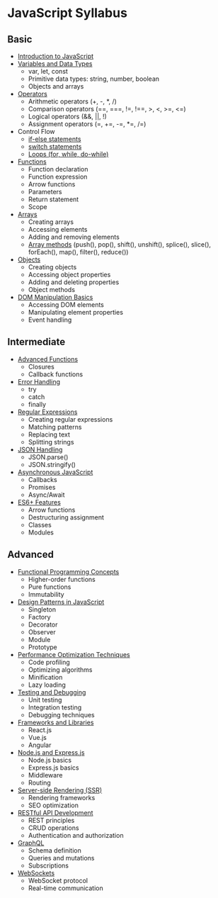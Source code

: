 # JavaScript Syllabus

## Basic

- [Introduction to JavaScript](https://developer.mozilla.org/en-US/docs/Web/JavaScript/Guide/Introduction)
- [Variables and Data Types](https://developer.mozilla.org/en-US/docs/Web/JavaScript/Data_structures)
  - var, let, const
  - Primitive data types: string, number, boolean
  - Objects and arrays
- [Operators](https://developer.mozilla.org/en-US/docs/Web/JavaScript/Guide/Expressions_and_Operators)
  - Arithmetic operators (+, -, *, /)
  - Comparison operators (==, ===, !=, !==, >, <, >=, <=)
  - Logical operators (&&, ||, !)
  - Assignment operators (=, +=, -=, *=, /=)
- Control Flow
  - [if-else statements](https://developer.mozilla.org/en-US/docs/Web/JavaScript/Guide/Control_flow_and_error_handling#if...else_statement)
  - [switch statements](https://developer.mozilla.org/en-US/docs/Web/JavaScript/Reference/Statements/switch)
  - [Loops (for, while, do-while)](https://developer.mozilla.org/en-US/docs/Web/JavaScript/Guide/Loops_and_iteration)
- [Functions](https://developer.mozilla.org/en-US/docs/Web/JavaScript/Guide/Functions)
  - Function declaration
  - Function expression
  - Arrow functions
  - Parameters
  - Return statement
  - Scope
- [Arrays](https://developer.mozilla.org/en-US/docs/Web/JavaScript/Reference/Global_Objects/Array)
  - Creating arrays
  - Accessing elements
  - Adding and removing elements
  - [Array methods](https://developer.mozilla.org/en-US/docs/Web/JavaScript/Reference/Global_Objects/Array#methods) (push(), pop(), shift(), unshift(), splice(), slice(), forEach(), map(), filter(), reduce())
- [Objects](https://developer.mozilla.org/en-US/docs/Web/JavaScript/Guide/Working_with_Objects)
  - Creating objects
  - Accessing object properties
  - Adding and deleting properties
  - Object methods
- [DOM Manipulation Basics](https://developer.mozilla.org/en-US/docs/Web/API/Document_Object_Model/Introduction)
  - Accessing DOM elements
  - Manipulating element properties
  - Event handling

## Intermediate

- [Advanced Functions](https://developer.mozilla.org/en-US/docs/Web/JavaScript/Closures)
  - Closures
  - Callback functions
- [Error Handling](https://developer.mozilla.org/en-US/docs/Web/JavaScript/Guide/Control_flow_and_error_handling#Exception_handling_statements)
  - try
  - catch
  - finally
- [Regular Expressions](https://developer.mozilla.org/en-US/docs/Web/JavaScript/Guide/Regular_Expressions)
  - Creating regular expressions
  - Matching patterns
  - Replacing text
  - Splitting strings
- [JSON Handling](https://developer.mozilla.org/en-US/docs/Web/JavaScript/Reference/Global_Objects/JSON)
  - JSON.parse()
  - JSON.stringify()
- [Asynchronous JavaScript](https://developer.mozilla.org/en-US/docs/Learn/JavaScript/Asynchronous)
  - Callbacks
  - Promises
  - Async/Await
- [ES6+ Features](https://developer.mozilla.org/en-US/docs/Web/JavaScript/New_in_JavaScript)
  - Arrow functions
  - Destructuring assignment
  - Classes
  - Modules

## Advanced

- [Functional Programming Concepts](https://medium.com/javascript-scene/master-the-javascript-interview-what-is-functional-programming-7f218c68b3a0)
  - Higher-order functions
  - Pure functions
  - Immutability
- [Design Patterns in JavaScript](https://addyosmani.com/resources/essentialjsdesignpatterns/book/)
  - Singleton
  - Factory
  - Decorator
  - Observer
  - Module
  - Prototype
- [Performance Optimization Techniques](https://developer.mozilla.org/en-US/docs/Learn/Performance)
  - Code profiling
  - Optimizing algorithms
  - Minification
  - Lazy loading
- [Testing and Debugging](https://developer.mozilla.org/en-US/docs/Learn/Tools_and_testing)
  - Unit testing
  - Integration testing
  - Debugging techniques
- [Frameworks and Libraries](https://developer.mozilla.org/en-US/docs/Learn/Tools_and_testing)
  - React.js
  - Vue.js
  - Angular
- [Node.js and Express.js](https://nodejs.org/en/docs/guides/)
  - Node.js basics
  - Express.js basics
  - Middleware
  - Routing
- [Server-side Rendering (SSR)](https://reactjs.org/docs/react-dom-server.html)
  - Rendering frameworks
  - SEO optimization
- [RESTful API Development](https://restfulapi.net/)
  - REST principles
  - CRUD operations
  - Authentication and authorization
- [GraphQL](https://graphql.org/learn/)
  - Schema definition
  - Queries and mutations
  - Subscriptions
- [WebSockets](https://developer.mozilla.org/en-US/docs/Web/API/WebSockets_API)
  - WebSocket protocol
  - Real-time communication
